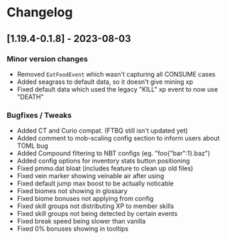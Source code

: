 # Changelog

## [1.19.4-0.1.8] - 2023-08-03
### Minor version changes
- Removed `EatFoodEvent` which wasn't capturing all CONSUME cases
- Added seagrass to default data, so it doesn't give mining xp
- Fixed default data which used the legacy "KILL" xp event to now use "DEATH"
### Bugfixes / Tweaks
- Added CT and Curio compat.  (FTBQ still isn't updated yet)
- Added comment to mob-scaling config section to inform users about TOML bug
- Added Compound filtering to NBT configs (eg. "foo{"bar":1}.baz")
- Added config options for inventory stats button positioning
- Fixed pmmo.dat bloat (includes feature to clean up old files)
- Fixed vein marker showing veinable air after using
- Fixed default jump max boost to be actually noticable
- Fixed biomes not showing in glossary
- Fixed biome bonuses not applying from config
- Fixed skill groups not distributing XP to member skills
- Fixed skill groups not being detected by certain events
- Fixed break speed being slower than vanilla
- Fixed 0% bonuses showing in tooltips
